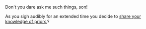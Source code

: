 Don't you dare ask me such things, son!

As you sigh audibly for an extended time you decide to [share your knowledge of priors.](KnowledgeOfPriors/KnowledgeOfPriors.md)?
